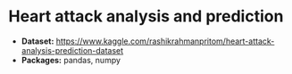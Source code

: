 # Heart attack analysis and prediction
* **Dataset:** https://www.kaggle.com/rashikrahmanpritom/heart-attack-analysis-prediction-dataset
* **Packages:** pandas, numpy
